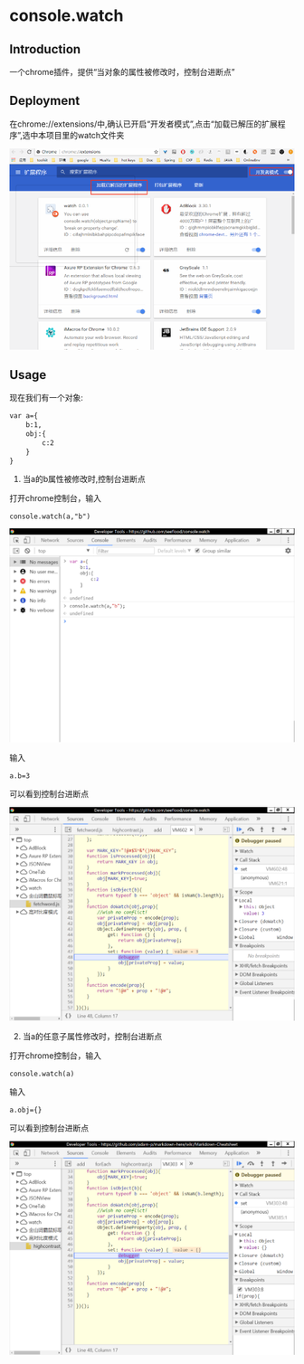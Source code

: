 # console.watch

## Introduction

一个chrome插件，提供“当对象的属性被修改时，控制台进断点”

## Deployment

在chrome://extensions/中,确认已开启“开发者模式”,点击“加载已解压的扩展程序”,选中本项目里的watch文件夹

![](/images/deploy.png)

## Usage

现在我们有一个对象:
```
var a={
	b:1,
	obj:{
		c:2
	}
}
```

1. 当a的b属性被修改时,控制台进断点


打开chrome控制台，输入
```
console.watch(a,"b")
```

![](/images/demo1-1.png)

输入
```
a.b=3
```
可以看到控制台进断点

![](/images/demo1-2.png)

2. 当a的任意子属性修改时，控制台进断点

打开chrome控制台，输入
```
console.watch(a)
```

输入
```
a.obj={}
```
可以看到控制台进断点

![](/images/demo2-1.png)
